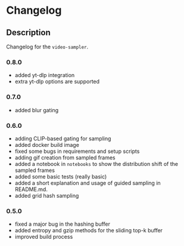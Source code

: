 # Changelog

## Description

Changelog for the `video-sampler`.

### 0.8.0

- added yt-dlp integration
- extra yt-dlp options are supported

### 0.7.0

- added blur gating

### 0.6.0

- adding CLIP-based gating for sampling
- added docker build image
- fixed some bugs in requirements and setup scripts
- adding gif creation from sampled frames
- added a notebook in `notebooks` to show the distribution shift of the sampled frames
- added some basic tests (really basic)
- added a short explanation and usage of guided sampling in README.md.
- added grid hash sampling

### 0.5.0

- fixed a major bug in the hashing buffer
- added entropy and gzip methods for the sliding top-k buffer
- improved build process
